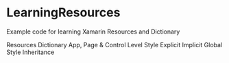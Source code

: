 # LearningResources
Example code for learning Xamarin Resources and Dictionary

Resources Dictionary
App, Page & Control Level
Style
Explicit 
Implicit
Global
Style Inheritance
